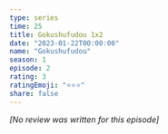 ```yaml
---
type: series
time: 25
title: Gokushufudou 1x2
date: "2023-01-22T00:00:00"
name: "Gokushufudou"
season: 1
episode: 2
rating: 3
ratingEmoji: "⭐️⭐️⭐️"
share: false
---
```


*[No review was written for this episode]*